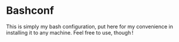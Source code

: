 # Bashconf

This is simply my bash configuration, put here for my convenience in installing
it to any machine. Feel free to use, though !
